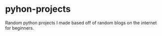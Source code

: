 # pyhon-projects
Random python projects I made based off of random blogs on the internet for beginners.
